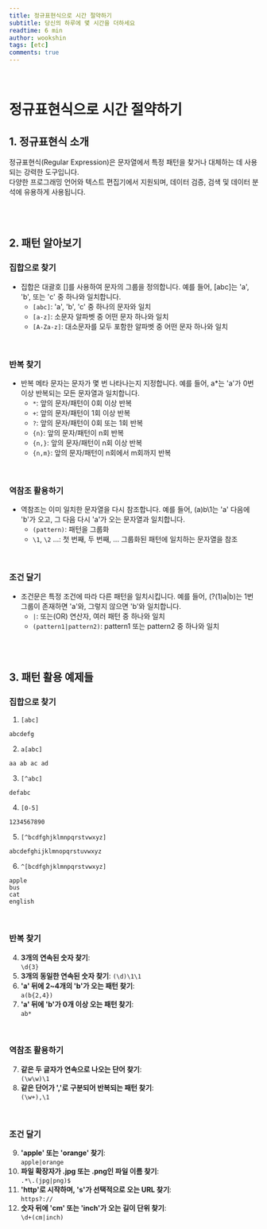 ```yaml
---
title: 정규표현식으로 시간 절약하기
subtitle: 당신의 하루에 몇 시간을 더하세요
readtime: 6 min
author: wookshin
tags: [etc]
comments: true
---
```


<br/>

# 정규표현식으로 시간 절약하기

## 1. 정규표현식 소개

정규표현식(Regular Expression)은 문자열에서 특정 패턴을 찾거나 대체하는 데 사용되는 강력한 도구입니다.  
다양한 프로그래밍 언어와 텍스트 편집기에서 지원되며, 데이터 검증, 검색 및 데이터 분석에 유용하게 사용됩니다.

<br/><br/>

## 2. 패턴 알아보기

### 집합으로 찾기
- 집합은 대괄호 []를 사용하여 문자의 그룹을 정의합니다. 예를 들어, [abc]는 'a', 'b', 또는 'c' 중 하나와 일치합니다.
  * `[abc]`: 'a', 'b', 'c' 중 하나의 문자와 일치
  * `[a-z]`: 소문자 알파벳 중 어떤 문자 하나와 일치
  * `[A-Za-z]`: 대소문자를 모두 포함한 알파벳 중 어떤 문자 하나와 일치

<br/>

### 반복 찾기
- 반복 메타 문자는 문자가 몇 번 나타나는지 지정합니다. 예를 들어, a*는 'a'가 0번 이상 반복되는 모든 문자열과 일치합니다.
  * `*`: 앞의 문자/패턴이 0회 이상 반복
  * `+`: 앞의 문자/패턴이 1회 이상 반복
  * `?`: 앞의 문자/패턴이 0회 또는 1회 반복
  * `{n}`: 앞의 문자/패턴이 n회 반복
  * `{n,}`: 앞의 문자/패턴이 n회 이상 반복
  * `{n,m}`: 앞의 문자/패턴이 n회에서 m회까지 반복

<br/>

### 역참조 활용하기
- 역참조는 이미 일치한 문자열을 다시 참조합니다. 예를 들어, (a)b\1는 'a' 다음에 'b'가 오고, 그 다음 다시 'a'가 오는 문자열과 일치합니다.
  * `(pattern)`: 패턴을 그룹화
  * `\1`, `\2` ...: 첫 번째, 두 번째, ... 그룹화된 패턴에 일치하는 문자열을 참조

<br/>

### 조건 달기
- 조건문은 특정 조건에 따라 다른 패턴을 일치시킵니다. 예를 들어, (?(1)a|b)는 1번 그룹이 존재하면 'a'와, 그렇지 않으면 'b'와 일치합니다.
  * `|`: 또는(OR) 연산자, 여러 패턴 중 하나와 일치
  * `(pattern1|pattern2)`: pattern1 또는 pattern2 중 하나와 일치

<br/><br/>

## 3. 패턴 활용 예제들

### 집합으로 찾기
1) `[abc]`

```
abcdefg
```

2) `a[abc]`

```
aa ab ac ad
```

3) `[^abc]`

```
defabc
```

4) `[0-5]`

```
1234567890
```

5) `[^bcdfghjklmnpqrstvwxyz]`

```
abcdefghijklmnopqrstuvwxyz
```

6) `^[bcdfghjklmnpqrstvwxyz]`

```
apple
bus
cat
english
```

<br/>

### 반복 찾기
4. **3개의 연속된 숫자 찾기**:  
  `\d{3}`
5. **3개의 동일한 연속된 숫자 찾기**:
   `(\d)\1\1`
7. **'a' 뒤에 2~4개의 'b'가 오는 패턴 찾기**:  
  `a(b{2,4})`
8. **'a' 뒤에 'b'가 0개 이상 오는 패턴 찾기**:  
  `ab*`

<br/>

### 역참조 활용하기
7. **같은 두 글자가 연속으로 나오는 단어 찾기**:  
  `(\w\w)\1`
8. **같은 단어가 ','로 구분되어 반복되는 패턴 찾기**:  
  `(\w+),\1`

<br/>

### 조건 달기
9. **'apple' 또는 'orange' 찾기**:  
  `apple|orange`
10. **파일 확장자가 .jpg 또는 .png인 파일 이름 찾기**:  
  `.*\.(jpg|png)$`
11. **'http'로 시작하며, 's'가 선택적으로 오는 URL 찾기**:  
  `https?://`
12. **숫자 뒤에 'cm' 또는 'inch'가 오는 길이 단위 찾기**:  
  `\d+(cm|inch)`


<br/><br/><br/><br/><br/>
